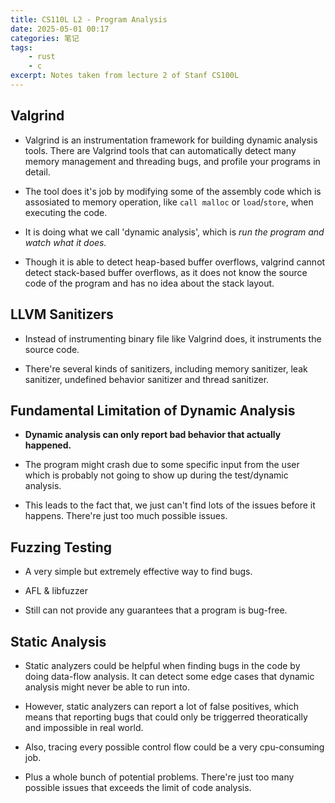 ```yaml
---
title: CS110L L2 - Program Analysis
date: 2025-05-01 00:17
categories: 笔记
tags:
    - rust
    - c
excerpt: Notes taken from lecture 2 of Stanf CS100L
---
```


## Valgrind

- Valgrind is an instrumentation framework for building dynamic analysis tools. There are Valgrind tools that can automatically detect many memory management and threading bugs, and profile your programs in detail.

- The tool does it's job by modifying some of the assembly code which is assosiated to memory operation, like `call malloc` or `load`/`store`, when executing the code.

- It is doing what we call 'dynamic analysis', which is _run the program and watch what it does._

- Though it is able to detect heap-based buffer overflows, valgrind cannot detect stack-based buffer overflows, as it does not know the source code of the program and has no idea about the stack layout.

## LLVM Sanitizers

- Instead of instrumenting binary file like Valgrind does, it instruments the source code.

- There're several kinds of sanitizers, including memory sanitizer, leak sanitizer, undefined behavior sanitizer and thread sanitizer.

## Fundamental Limitation of Dynamic Analysis

- **Dynamic analysis can only report bad behavior that actually happened.**

- The program might crash due to some specific input from the user which is probably not going to show up during the test/dynamic analysis.

- This leads to the fact that, we just can't find lots of the issues before it happens. There're just too much possible issues.

## Fuzzing Testing

- A very simple but extremely effective way to find bugs.

- AFL & libfuzzer

- Still can not provide any guarantees that a program is bug-free.

## Static Analysis

- Static analyzers could be helpful when finding bugs in the code by doing data-flow analysis. It can detect some edge cases that dynamic analysis might never be able to run into.

- However, static analyzers can report a lot of false positives, which means that reporting bugs that could only be triggerred theoratically and impossible in real world.

- Also, tracing every possible control flow could be a very cpu-consuming job.

- Plus a whole bunch of potential problems. There're just too many possible issues that exceeds the limit of code analysis.
